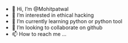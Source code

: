 - 👋 Hi, I’m @Mohitpatwal
- 👀 I’m interested in ethical hacking
- 🌱 I’m currently learning python or python tool
- 💞️ I’m looking to collaborate on github
- 📫 How to reach me ...
<!--- first i learn than i'll it is .
Mohitpatwal/Mohitpatwal is a ✨ special ✨ repository because its `README.md` (this file) appears on your GitHub profile.
You can click the Preview link to take a look at your changes.
--->
